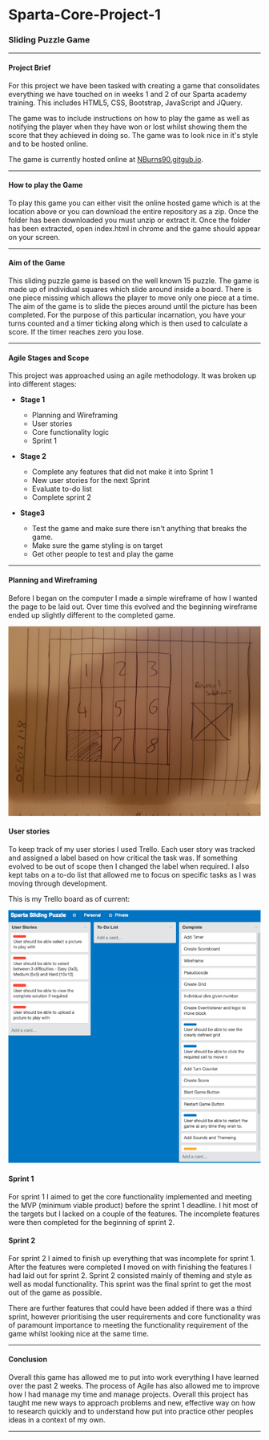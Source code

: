 # Sparta-Core-Project-1
### Sliding Puzzle Game

---

#### Project Brief

For this project we have been tasked with creating a game that consolidates everything we have touched on in weeks 1 and 2 of our Sparta academy training.  This includes HTML5, CSS, Bootstrap, JavaScript and JQuery.

The game was to include instructions on how to play the game as well as notifying the player when they have won or lost whilst showing them the score that they achieved in doing so.  The game was to look nice in it's style and to be hosted online.

The game is currently hosted online at [NBurns90.gitgub.io][34391a31].

  [34391a31]: NBurns90.gitgub.io "Here"

---

#### How to play the Game

To play this game you can either visit the online hosted game which is at the location above or you can download the entire repository as a zip.  Once the folder has been downloaded you must unzip or extract it.  Once the folder has been extracted, open index.html in chrome and the game should appear on your screen.

---

#### Aim of the Game

This sliding puzzle game is based on the well known 15 puzzle.  The game is made up of individual squares which slide around inside a board.  There is one piece missing which allows the player to move only one piece at a time.  The aim of the game is to slide the pieces around until the picture has been completed.  For the purpose of this particular incarnation, you have your turns counted and a timer ticking along which is then used to calculate a score.  If the timer reaches zero you lose.

---

#### Agile Stages and Scope

This project was approached using an agile methodology.  It was broken up into different stages:

- **Stage 1**
  - Planning and Wireframing
  - User stories
  - Core functionality logic
  - Sprint 1


- **Stage 2**
  - Complete any features that did not make it into Sprint 1
  - New user stories for the next Sprint
  - Evaluate to-do list
  - Complete sprint 2


- **Stage3**
  - Test the game and make sure there isn't anything that breaks the game.
  - Make sure the game styling is on target
  - Get other people to test and play the game

---

#### Planning and Wireframing

Before I began on the computer I made a simple wireframe of how I wanted the page to be laid out.  Over time this evolved and the beginning wireframe ended up slightly different to the completed game.


![image](images/wireframe.jpg)

#### User stories

To keep track of my user stories I used Trello.  Each user story was tracked and assigned a label based on how critical the task was.  If something evolved to be out of scope then I changed the label when required.  I also kept tabs on a to-do list that allowed me to focus on specific tasks as I was moving through development.

This is my Trello board as of current:

![image](images/trello.png)

#### Sprint 1

For sprint 1 I aimed to get the core functionality implemented and meeting the MVP (minimum viable product) before the sprint 1 deadline.  I hit most of the targets but I lacked on a couple of the features.  The incomplete features were then completed for the beginning of sprint 2.

#### Sprint 2

For sprint 2 I aimed to finish up everything that was incomplete for sprint 1.  After the features were completed I moved on with finishing the features I had laid out for sprint 2.  Sprint 2 consisted mainly of theming and style as well as modal functionality.  This sprint was the final sprint to get the most out of the game as possible.

There are further features that could have been added if there was a third sprint, however prioritising the user requirements and core functionality was of paramount importance to meeting the functionality requirement of the game whilst looking nice at the same time.

---

#### Conclusion

Overall this game has allowed me to put into work everything I have learned over the past 2 weeks.  The process of Agile has also allowed me to improve how I had manage my time and manage projects.  Overall this project has taught me new ways to approach problems and new, effective way on how to research quickly and to understand how put into practice other peoples ideas in a context of my own.

---
